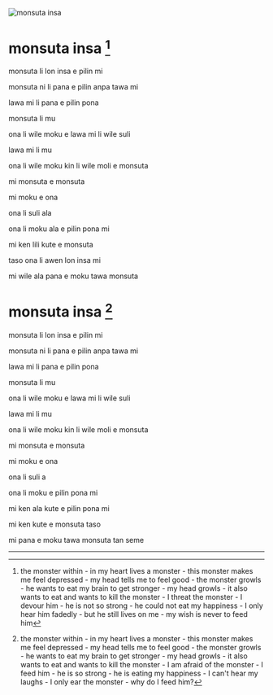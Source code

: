 ![monsuta insa](https://raw.githubusercontent.com/pedrocosta/utalainsa/master/monsuta%20insa.png "monsuta insa")

# monsuta insa [^1]

monsuta li lon insa e pilin mi

monsuta ni li pana e pilin anpa tawa mi

lawa mi li pana e pilin pona

monsuta li mu

ona li wile moku e lawa mi li wile suli

lawa mi li mu

ona li wile moku kin li wile moli e monsuta

mi monsuta e monsuta

mi moku e ona

ona li suli ala

ona li moku ala e pilin pona mi

mi ken lili kute e monsuta

taso ona li awen lon insa mi

mi wile ala pana e moku tawa monsuta

# monsuta insa [^2]

monsuta li lon insa e pilin mi 

monsuta ni li pana e pilin anpa tawa mi

lawa mi li pana e pilin pona

monsuta li mu

ona li wile moku e lawa mi li wile suli

lawa mi li mu

ona li wile moku kin li wile moli e monsuta

mi monsuta e monsuta

mi moku e ona

ona li suli a

ona li moku e pilin pona mi

mi ken ala kute e pilin pona mi

mi ken kute e monsuta taso

mi pana e moku tawa monsuta tan seme

---

[^1]: the monster within - in my heart lives a monster - this monster makes me feel depressed - my head tells me to feel good - the monster growls - he wants to eat my brain to get stronger - my head growls - it also wants to eat and wants to kill the monster - I threat the monster - I devour him - he is not so strong - he could not eat my happiness - I only hear him fadedly - but he still lives on me - my wish is never to feed him

[^2]: the monster within - in my heart lives a monster - this monster makes me feel depressed - my head tells me to feel good - the monster growls - he wants to eat my brain to get stronger - my head growls - it also wants to eat and wants to kill the monster - I am afraid of the monster - I feed him - he is so strong - he is eating my happiness - I can't hear my laughs - I only ear the monster - why do I feed him?
